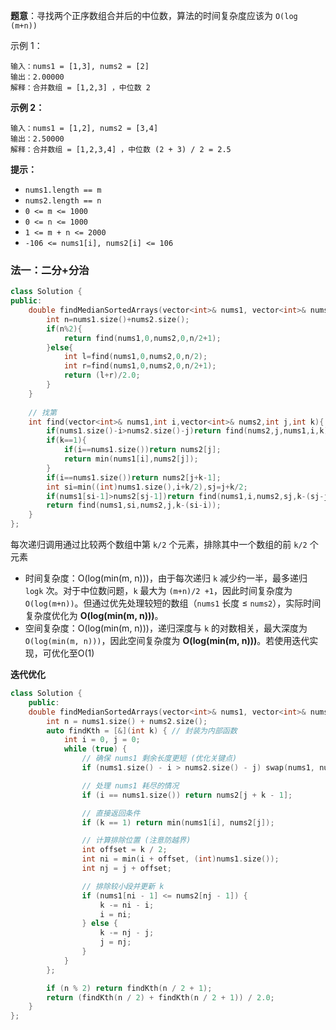 **题意**：寻找两个正序数组合并后的中位数，算法的时间复杂度应该为 `O(log (m+n))` 


示例 1：

```
输入：nums1 = [1,3], nums2 = [2]
输出：2.00000
解释：合并数组 = [1,2,3] ，中位数 2
```

**示例 2：**

```
输入：nums1 = [1,2], nums2 = [3,4]
输出：2.50000
解释：合并数组 = [1,2,3,4] ，中位数 (2 + 3) / 2 = 2.5
```

 

 

**提示：**

- `nums1.length == m`
- `nums2.length == n`
- `0 <= m <= 1000`
- `0 <= n <= 1000`
- `1 <= m + n <= 2000`
- `-106 <= nums1[i], nums2[i] <= 106`



### 法一：二分+分治

```cpp
class Solution {
public:
    double findMedianSortedArrays(vector<int>& nums1, vector<int>& nums2) {
        int n=nums1.size()+nums2.size();
        if(n%2){
            return find(nums1,0,nums2,0,n/2+1);
        }else{
            int l=find(nums1,0,nums2,0,n/2);
            int r=find(nums1,0,nums2,0,n/2+1);
            return (l+r)/2.0;
        }
    }
    
    // 找第
    int find(vector<int>& nums1,int i,vector<int>& nums2,int j,int k){
        if(nums1.size()-i>nums2.size()-j)return find(nums2,j,nums1,i,k);
        if(k==1){
            if(i==nums1.size())return nums2[j];
            return min(nums1[i],nums2[j]);
        }
        if(i==nums1.size())return nums2[j+k-1];
        int si=min((int)nums1.size(),i+k/2),sj=j+k/2;
        if(nums1[si-1]>nums2[sj-1])return find(nums1,i,nums2,sj,k-(sj-j));
        return find(nums1,si,nums2,j,k-(si-i));
    }
};
```

每次递归调用通过比较两个数组中第 `k/2` 个元素，排除其中一个数组的前 `k/2` 个元素



- 时间复杂度：O(log(min(m, n)))，由于每次递归 `k` 减少约一半，最多递归 `logk` 次。对于中位数问题，`k` 最大为 `(m+n)/2 +1`，因此时间复杂度为 `O(log(m+n))`。但通过优先处理较短的数组（`nums1` 长度 ≤ `nums2`），实际时间复杂度优化为 **O(log(min(m, n)))**。
- 空间复杂度：O(log(min(m, n)))，递归深度与 `k` 的对数相关，最大深度为 `O(log(min(m, n)))`，因此空间复杂度为 **O(log(min(m, n)))**。若使用迭代实现，可优化至O(1)



**迭代优化**

```cpp
class Solution {
    public:
    double findMedianSortedArrays(vector<int>& nums1, vector<int>& nums2) {
        int n = nums1.size() + nums2.size();
        auto findKth = [&](int k) { // 封装为内部函数
            int i = 0, j = 0;
            while (true) {
                // 确保 nums1 剩余长度更短 (优化关键点)
                if (nums1.size() - i > nums2.size() - j) swap(nums1, nums2), swap(i, j);

                // 处理 nums1 耗尽的情况
                if (i == nums1.size()) return nums2[j + k - 1];

                // 直接返回条件
                if (k == 1) return min(nums1[i], nums2[j]);

                // 计算排除位置 (注意防越界)
                int offset = k / 2;
                int ni = min(i + offset, (int)nums1.size());
                int nj = j + offset;

                // 排除较小段并更新 k
                if (nums1[ni - 1] <= nums2[nj - 1]) {
                    k -= ni - i;
                    i = ni;
                } else {
                    k -= nj - j;
                    j = nj;
                }
            }
        };

        if (n % 2) return findKth(n / 2 + 1);
        return (findKth(n / 2) + findKth(n / 2 + 1)) / 2.0;
    }
};
```









